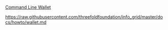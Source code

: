 
[Command Line Wallet](https://raw.githubusercontent.com/threefoldfoundation/info_grid/master/docs/howto/wallet.md ':include :type=markdown')

https://raw.githubusercontent.com/threefoldfoundation/info_grid/master/docs/howto/wallet.md
